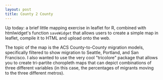 ```yaml
---
layout: post
title: County 2 County
---
```


Up today: a brief little mapping exercise in leaflet for R, combined with htmlwidget's function `saveWidget` that allows users to create a simple map in leaflet, compile it to HTML and upload onto the web.

The topic of the map is the ACS County-to-County migration models, specifically filtered to show migration to Seattle, Portland, and San Francisco. I also wanted to use the very cool "tricolore" package that allows you to create tri-partite choropleth maps that can depict combinations of three different variables (in this case, the percentages of migrants moving to the three different metros).

<div class = "iframe_container>
<iframe width="560" height="315" src="https://www.youtube.com/embed/8X1YaQ66azI" frameborder="0" allow="accelerometer; autoplay; encrypted-media; gyroscope; picture-in-picture" allowfullscreen> </iframe>
</div>
                       

